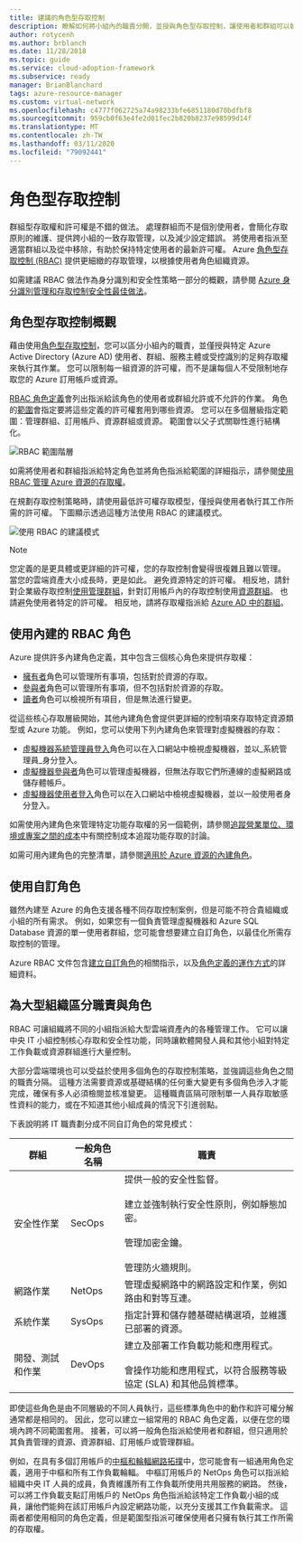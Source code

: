 ```yaml
---
title: 建議的角色型存取控制
description: 瞭解如何將小組內的職責分開，並授與角色型存取控制，讓使用者和群組可以執行其工作。
author: rotycenh
ms.author: brblanch
ms.date: 11/28/2018
ms.topic: guide
ms.service: cloud-adoption-framework
ms.subservice: ready
manager: BrianBlanchard
tags: azure-resource-manager
ms.custom: virtual-network
ms.openlocfilehash: c4777f062725a74a98233bfe6851180d70bdfbf8
ms.sourcegitcommit: 959cb0f63e4fe2d01fec2b820b8237e98599d14f
ms.translationtype: MT
ms.contentlocale: zh-TW
ms.lasthandoff: 03/11/2020
ms.locfileid: "79092441"
---
```

# <a name="role-based-access-control"></a>角色型存取控制

群組型存取權和許可權是不錯的做法。 處理群組而不是個別使用者，會簡化存取原則的維護、提供跨小組的一致存取管理，以及減少設定錯誤。 將使用者指派至適當群組以及從中移除，有助於保持特定使用者的最新許可權。 Azure [角色型存取控制 (RBAC)](https://docs.microsoft.com/azure/role-based-access-control/overview) 提供更細緻的存取管理，以根據使用者角色組織資源。

如需建議 RBAC 做法作為身分識別和安全性策略一部分的概觀，請參閱 [Azure 身分識別管理和存取控制安全性最佳做法](https://docs.microsoft.com/azure/security/azure-security-identity-management-best-practices#use-role-based-access-control)。

## <a name="overview-of-role-based-access-control"></a>角色型存取控制概觀

藉由使用[角色型存取控制](https://docs.microsoft.com/azure/role-based-access-control/overview)，您可以區分小組內的職責，並僅授與特定 Azure Active Directory (Azure AD) 使用者、群組、服務主體或受控識別的足夠存取權來執行其作業。 您可以限制每一組資源的許可權，而不是讓每個人不受限制地存取您的 Azure 訂用帳戶或資源。

[RBAC 角色定義](https://docs.microsoft.com/azure/role-based-access-control/role-definitions)會列出指派給該角色的使用者或群組允許或不允許的作業。 角色的[範圍](https://docs.microsoft.com/azure/role-based-access-control/overview#scope)會指定要將這些定義的許可權套用到哪些資源。 您可以在多個層級指定範圍：管理群組、訂用帳戶、資源群組或資源。 範圍會以父子式關聯性進行結構化。

![RBAC 範圍階層](../../_images/azure-best-practices/rbac-scope.png)

如需將使用者和群組指派給特定角色並將角色指派給範圍的詳細指示，請參閱[使用 RBAC 管理 Azure 資源的存取權](https://docs.microsoft.com/azure/role-based-access-control/role-assignments-portal)。

在規劃存取控制策略時，請使用最低許可權存取模型，僅授與使用者執行其工作所需的許可權。 下圖顯示透過這種方法使用 RBAC 的建議模式。

![使用 RBAC 的建議模式](../../_images/azure-best-practices/rbac-least-privilege.png)

> [!NOTE]
> 您定義的是更具體或更詳細的許可權，您的存取控制會變得很複雜且難以管理。 當您的雲端資產大小成長時，更是如此。 避免資源特定的許可權。 相反地，請針對企業級存取控制[使用管理群組](https://docs.microsoft.com/azure/governance/management-groups)，針對訂用帳戶內的存取控制使用[資源群組](https://docs.microsoft.com/azure/azure-resource-manager/resource-group-overview#resource-groups)。 也請避免使用者特定的許可權。 相反地，請將存取權指派給 [Azure AD 中的群組](https://docs.microsoft.com/azure/active-directory/fundamentals/active-directory-manage-groups)。

## <a name="use-built-in-rbac-roles"></a>使用內建的 RBAC 角色

Azure 提供許多內建角色定義，其中包含三個核心角色來提供存取權：

- [擁有者](https://docs.microsoft.com/azure/role-based-access-control/built-in-roles#owner)角色可以管理所有事項，包括對於資源的存取。
- [參與者](https://docs.microsoft.com/azure/role-based-access-control/built-in-roles#contributor)角色可以管理所有事項，但不包括對於資源的存取。
- [讀者](https://docs.microsoft.com/azure/role-based-access-control/built-in-roles#reader)角色可以檢視所有項目，但是無法進行變更。

從這些核心存取層級開始，其他內建角色會提供更詳細的控制項來存取特定資源類型或 Azure 功能。 例如，您可以使用下列內建角色來管理對虛擬機器的存取：

- [虛擬機器系統管理員登入](https://docs.microsoft.com/azure/role-based-access-control/built-in-roles#virtual-machine-administrator-login)角色可以在入口網站中檢視虛擬機器，並以_系統管理員_身分登入。
- [虛擬機器參與者](https://docs.microsoft.com/azure/role-based-access-control/built-in-roles#virtual-machine-contributor)角色可以管理虛擬機器，但無法存取它們所連線的虛擬網路或儲存體帳戶。
- [虛擬機器使用者登入](https://docs.microsoft.com/azure/role-based-access-control/built-in-roles#virtual-machine-user-login)角色可以在入口網站中檢視虛擬機器，並以一般使用者身分登入。

如需使用內建角色來管理特定功能存取權的另一個範例，請參閱[追蹤營業單位、環境或專案之間的成本](../azure-best-practices/track-costs.md#provide-the-right-level-of-cost-access)中有關控制成本追蹤功能存取的討論。

如需可用內建角色的完整清單，請參閱[適用於 Azure 資源的內建角色](https://docs.microsoft.com/azure/role-based-access-control/built-in-roles)。

## <a name="use-custom-roles"></a>使用自訂角色

雖然內建至 Azure 的角色支援各種不同存取控制案例，但是可能不符合貴組織或小組的所有需求。 例如，如果您有一個負責管理虛擬機器和 Azure SQL Database 資源的單一使用者群組，您可能會想要建立自訂角色，以最佳化所需存取控制的管理。

Azure RBAC 文件包含[建立自訂角色](https://docs.microsoft.com/azure/role-based-access-control/custom-roles)的相關指示，以及[角色定義的運作方式](https://docs.microsoft.com/azure/role-based-access-control/role-definitions)的詳細資料。

## <a name="separation-of-responsibilities-and-roles-for-large-organizations"></a>為大型組織區分職責與角色

RBAC 可讓組織將不同的小組指派給大型雲端資產內的各種管理工作。 它可以讓中央 IT 小組控制核心存取和安全性功能，同時讓軟體開發人員和其他小組對特定工作負載或資源群組進行大量控制。

大部分雲端環境也可以受益於使用多個角色的存取控制策略，並強調這些角色之間的職責分隔。 這種方法需要資源或基礎結構的任何重大變更有多個角色涉入才能完成，確保有多人必須檢閱並核准變更。 這種職責區隔可限制單一人員存取敏感性資料的能力，或在不知道其他小組成員的情況下引進弱點。

下表說明將 IT 職責劃分成不同自訂角色的常見模式：

<!-- markdownlint-disable MD033 -->

| 群組 | 一般角色名稱 | 職責 |
| --- | --- | --- |
| 安全性作業 | SecOps | 提供一般的安全性監督。<br/><br/> 建立並強制執行安全性原則，例如靜態加密。<br/><br/> 管理加密金鑰。<br/><br/> 管理防火牆規則。 |
| 網路作業 | NetOps | 管理虛擬網路中的網路設定和作業，例如路由和對等互連。 |
| 系統作業 | SysOps | 指定計算和儲存體基礎結構選項，並維護已部署的資源。 |
| 開發、測試和作業 | DevOps | 建立及部署工作負載功能和應用程式。<br/><br/> 會操作功能和應用程式，以符合服務等級協定 (SLA) 和其他品質標準。 |

<!-- markdownlint-enable MD033 -->

即使這些角色是由不同層級的不同人員執行，這些標準角色中的動作和許可權分解通常都是相同的。 因此，您可以建立一組常用的 RBAC 角色定義，以便在您的環境內跨不同範圍套用。 接著，可以將一般角色指派給使用者和群組，但只適用於其負責管理的資源、資源群組、訂用帳戶或管理群組。

例如，在具有多個訂用帳戶的[中樞和輪輻網路拓撲](../azure-best-practices/hub-spoke-network-topology.md)中，您可能會有一組通用角色定義，適用于中樞和所有工作負載輪輻。 中樞訂用帳戶的 NetOps 角色可以指派給組織中央 IT 人員的成員，負責維護所有工作負載所使用共用服務的網路。 然後，可以將工作負載支點訂用帳戶的 NetOps 角色指派給該特定工作負載小組的成員，讓他們能夠在該訂用帳戶內設定網路功能，以充分支援其工作負載需求。 這兩者都使用相同的角色定義，但是範圍型指派可確保使用者只擁有執行其工作所需的存取權。
